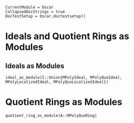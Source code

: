 ```@meta
CurrentModule = Oscar
CollapsedDocStrings = true
DocTestSetup = Oscar.doctestsetup()
```

# Ideals and Quotient Rings as Modules

## Ideals as Modules

```@docs
ideal_as_module(I::Union{MPolyIdeal, MPolyQuoIdeal, MPolyLocalizedIdeal, MPolyQuoLocalizedIdeal})
```

# Quotient Rings as Modules

```@docs
quotient_ring_as_module(A::MPolyQuoRing)
```
 


